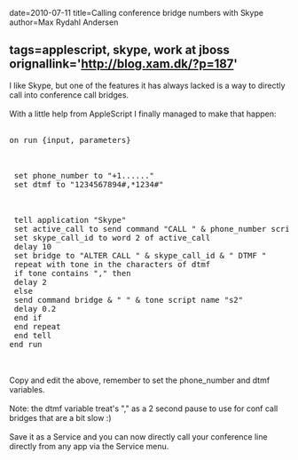 date=2010-07-11
title=Calling conference bridge numbers with Skype
author=Max Rydahl Andersen

tags=applescript, skype, work at jboss 
orignallink='http://blog.xam.dk/?p=187'
---
<div>
<p>I like Skype, but one of the features it has always lacked is a way to directly call into conference call bridges.
<br><br>
With a little help from AppleScript I finally managed to make that happen:
<br><br></p>
<pre lang="applescript" escaped="true">on run {input, parameters}
<br><br>
 set phone_number to "+1......"   
 set dtmf to "1234567894#,*1234#" 
<br><br>
 tell application "Skype"
 set active_call to send command "CALL " &amp; phone_number script name ""
 set skype_call_id to word 2 of active_call
 delay 10
 set bridge to "ALTER CALL " &amp; skype_call_id &amp; " DTMF "
 repeat with tone in the characters of dtmf
 if tone contains "," then
 delay 2
 else
 send command bridge &amp; " " &amp; tone script name "s2"
 delay 0.2
 end if
 end repeat
 end tell
end run</pre>
<br><br>
Copy and edit the above, remember to set the phone_number and dtmf variables.
<br><br>
Note: the dtmf variable treat's "," as a 2 second pause to use for conf call bridges that are a bit slow :)
<br><br>
Save it as a Service and you can now directly call your conference line directly from any app via the Service menu.
</div>
